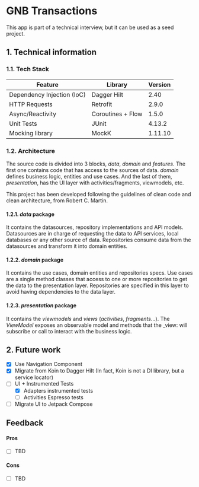 # GNB Transactions
This app is part of a technical interview, but it can be used as a seed project.

## 1. Technical information

### 1.1. Tech Stack
|Feature|Library|Version|
|---|---|---|
| Dependency Injection (IoC) | Dagger Hilt | 2.40 |
| HTTP Requests | Retrofit | 2.9.0 |
| Async/Reactivity | Coroutines + Flow | 1.5.0 |
| Unit Tests | JUnit | 4.13.2 |
| Mocking library | MockK | 1.11.10 |

### 1.2. Architecture
The source code is divided into 3 blocks, _data_, _domain_ and _features_. The first one contains code that has access to the sources of data. _domain_ defines business logic, entities and use cases. And the last of them, _presentation_, has the UI layer with activities/fragments, viewmodels, etc.

This project has been developed following the guidelines of clean code and clean architecture, from Robert C. Martin.

#### 1.2.1. _data_ package
It contains the datasources, repository implementations and API models. Datasources are in charge of requesting the data to API services, local databases or any other source of data. Repositories consume data from the datasources and transform it into domain entities.

#### 1.2.2. _domain_ package
It contains the use cases, domain entities and repositories specs. Use cases are a single method classes that access to one or more repositories to get the data to the presentation layer. Repositories are specified in this layer to avoid having dependencies to the data layer.

#### 1.2.3. _presentation_ package
It contains the _viewmodels_ and _views_ (_activities_, _fragments_...). The _ViewModel_ exposes an observable model and methods that the _view: will subscribe or call to interact with the business logic.

## 2. Future work
- [X] Use Navigation Component
- [X] Migrate from Koin to Dagger Hilt (In fact, Koin is not a DI library, but a service locator)
- [ ] UI + Instrumented Tests
  - [X] Adapters instrumented tests
  - [ ] Activities Espresso tests
- [ ] Migrate UI to Jetpack Compose

## Feedback
#### Pros
- [ ] TBD

#### Cons
- [ ] TBD
